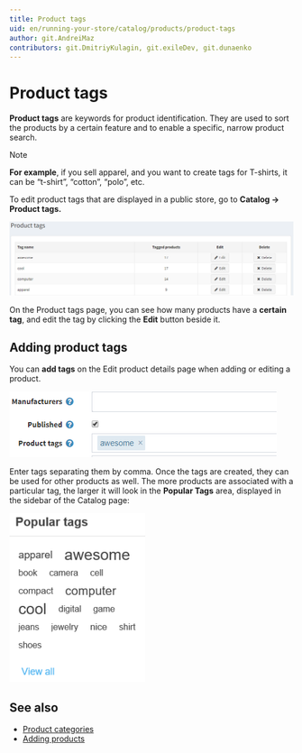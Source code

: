 ```yaml
---
title: Product tags
uid: en/running-your-store/catalog/products/product-tags
author: git.AndreiMaz
contributors: git.DmitriyKulagin, git.exileDev, git.dunaenko
---
```


# Product tags

**Product tags** are keywords for product identification. They are used to sort the products by a certain feature and to enable a specific, narrow product search.

> [!NOTE]
> 
> **For example**, if you sell apparel, and you want to create tags for T-shirts, it can be “t-shirt”, “cotton”, “polo”, etc.

To edit product tags that are displayed in a public store, go to **Catalog → Product tags.**

![Product tags](_static/product-tags/product_tags.png)

On the Product tags page, you can see how many products have a **certain tag**, and edit the tag by clicking the **Edit** button beside it.

## Adding product tags

You can **add tags** on the Edit product details page when adding or editing a product.

![add tags](_static/product-tags/product_tags2.png)

Enter tags separating them by comma. Once the tags are created, they can be used for other products as well. The more products are associated with a particular tag, the larger it will look in the **Popular Tags** area, displayed in the sidebar of the Catalog page:

![Popular Tags](_static/product-tags/popular_tags.png)

## See also

* [Product categories](xref:en/user-guide/running/product-management/categories)
* [Adding products](xref:en/user-guide/running/product-management/products/adding-products/index)
